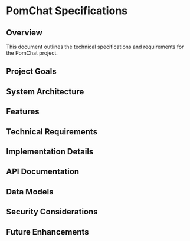 # PomChat Specifications

## Overview
This document outlines the technical specifications and requirements for the PomChat project.

## Project Goals

## System Architecture

## Features

## Technical Requirements

## Implementation Details

## API Documentation

## Data Models

## Security Considerations

## Future Enhancements
